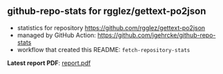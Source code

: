 ## github-repo-stats for rgglez/gettext-po2json

- statistics for repository https://github.com/rgglez/gettext-po2json
- managed by GitHub Action: https://github.com/jgehrcke/github-repo-stats
- workflow that created this README: `fetch-repository-stats`

**Latest report PDF**: [report.pdf](https://github.com/rgglez/rgglez/raw/github-repo-stats/rgglez/gettext-po2json/latest-report/report.pdf)


